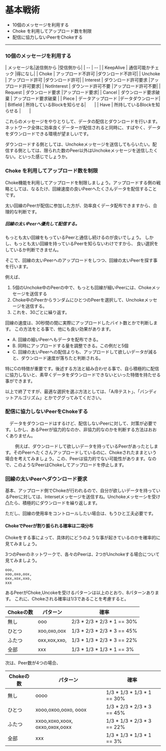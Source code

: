 # 基本戦術
* 10個のメッセージを利用する
* Choke を利用してアップロード数を制限
* 配信に協力しないPeerをChokeする


<hr>

### 10個のメッセージを利用する

| メッセージ名|送信側から |受信側から|
| -- | -- |
| KeepAlive | 通信可能かチェック |得になし|
| Choke | アップロード不許可 |ダウンロード不許可|
| Unchoke | アップロード許可 |ダウンロード許可|
| Interest | ダウンロード許可要求 |アップロード許可要求|
| NotInterest | ダウンード許可不要 |アップロード許可不要|
| Request | ダウンロード要求 |アップロード要求|
| Cancel | ダウンロード要求破棄 | アップロード要求破棄 |
| Piece | データアップロード |データダウンロード|
| Bitfield | 所持しているBlockを知らせる|　　|
| Have | 所持しているBlockを知らせる |　　|

これらのメッセージをやりとりして、データの配信とダウンロードを行います。
ネットワーク全体に効率良くデーターが配信されると同時に、すばやく、データをダウンロードできる環境が望ましいです。

ダウンロードする側としては、Unchokeメッセージを送信してもらいたい。配信する側としては、限られた数のPeer以外はUnchokeメッセージを送信したくない。といった感じでしょうか。


### Choke を利用してアップロード数を制限

Choke機能を利用してアップロードを制限しましょう。アップロードする側の戦略としては、なるたけ、回線速度の良いPeerへたくさんデータを配信することです。

太い回線のPeerが配信に参加した方が、効率良くデータ配布できますから、合理的な判断です。

##### 回線の太いPeerへ優先して配信する。
もっとも太い回線をもっているPeerと通信し続けるのが良いでしょう。
しかし、もっとも太い回線を持っているPeerを知らないわけですから、
良い選択をしているか判断できません。

そこで、回線の太いPeerへのアップロードをしつつ、回線の太いPeerを探す事を行います。

例えば、
1. 5個のUnchoke中のPeerの中で、もっとも回線が細いPeerには、Chokeメッセージを送信する
2. Choke中のPeerからランダムにひとつのPeerを選択して、Unchokeメッセージを送信する。
3. これを、30ごとに繰り返す。

回線の速度は、30秒間の間に実際にアップロードしたバイト数とかで判断します。
この方法をとる事で、他にも良い効果があります。

* A. 回線の細いPeerへもデータを配布できる。
* B. 同時にアップロードする量を調整できる。この例だと5個
* C.  回線の太いPeerへの配信よりも、アップロードして欲しいデータが減ると、ダウンロード速度が落ちたと判断される。

特にCの特徴が重要です。後述する方法と組み合わせる事で、自ら積極的に配信に協力しないと、素早くデータをダウンロードできないといった特徴を持たせる事ができます。


以上で終了ですが、最適な選択を選ぶ方法としては、「A/Bテスト」、「バンディットアルゴリズム」とかでググってみてください。


### 配信に協力しないPeerをChokeする
　データをダウンロードはするけど、配信しないPeerに対して、対策が必要です。しかし、あるPeerが協力的なのか、非協力的なのかを判断する方法はおおくありません。
　

　
　例えば、ダウンロードして欲しいデータを持っているPeerがあったとします。そのPeerへたくさんアップロードしているのに、Chokeされたままという場合を考えてみましょう。この、Peerは協力的でない可能性があります。なので、このようなPeerはChokeしてアップロードを停止します。
　

### 回線の太いPeerへダウンロード要求

基本、アップロード側でChokeが行われるので、自分が欲しいデータを持っているPeerに対しては、Intersetメッセージを送信すね。Unchokeメッセーシを受け凸たら、積極的にダウンロードを繰り返します。

ただし、回線の使用率をコントロールしたい場合は、もうひと工夫必要です。


#### ChokeでPeerが割り振られる確率は二項分布

Chokeをする事によって、具体的にどうのような事が起きているのかを確率的に見てみましょう。


3つのPeerのネットワークで、各々のPeerは、2つがUnchokeする場合について見てみましよう。

```
ooo,
xoo,oxo,oox,
oxx,xox,xxo,
xxx
```
あるPeerがChoke,Uncokeを受けるパターンは以上のとおり、8パターンあります。
これに、Chokeされる確率は1/3であることを考慮すると。

| Chokeの数| パターン| 確率|
| -- | -- | -- |
| 無し | ooo | 2/3 * 2/3 * 2/3 * 1 == 30% |
| ひとつ | xoo,oxo,oox | 1/3 * 2/3 * 2/3 * 3 == 45% |
| ふたつ | oxx,xox,xxo,| 1/3 * 1/3 * 2/3 * 3 == 22% |
| 全部 | xxx | 1/3 * 1/3 * 1/3 * 1 == 3%|


次は、Peer数が4つの場合、

| Chokeの数| パターン| 確率|
| -- | -- | -- |
| 無し | oooo | 1/3 * 1/3 * 1/3 * 1 == 30% |
| ひとつ | xooo,oxoo,ooxo, ooox | 1/3 * 2/3 * 2/3 * 3 == 45% |
| ふたつ | xxoo,xoxo,xoox, oxxo,oxox,ooxx| 1/3 * 1/3 * 2/3 * 3 == 22% |
| 全部 | xxx | 1/3 * 1/3 * 1/3 * 1 == 3%|




